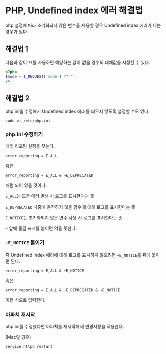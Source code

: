 # PHP, Undefined index 에러 해결법

php 설정에 따라 초기화되지 않은 변수을 사용할 경우 Undefined index 에러가 나는 경우가 있다. 



## 해결법 1

다음과 같이 `??`를 사용하면 해당하는 값이 없을 경우의 대체값을 지정할 수 있다.

```php
<?php
$mode = $_REQUEST['mode'] ?? '';
?>
```

## 해결법 2

php.ini을 수정해서 Undefined index 에러를 띄우지 않도록 설정할 수도 있다.

```
sudo vi /etc/php.ini
```

### php.ini 수정하기

에러 리포팅 설정을 찾는다.

```
error_reporting = E_ALL
```

혹은

```
error_reporting = E_ALL & ~E_DEPRECATED
```
처럼 되어 있을 것이다. 

`E_ALL`는 모든 에러 발생 시 로그를 표시한다는 뜻

`E_DEPRECATED` 나중에 동작하지 않을 함수에 대해 로그를 표시한다는 뜻

`E_NOTICE`는 초기화되지 않은 변수 사용 시 로그를 표시한다는 뜻

`~` 앞에 물결 표시를 붙이면 역을 뜻한다.

### `~E_NOTICE` 붙이기

즉 Undefined index 에러에 대해 로그를 표시하지 않으려면 `~E_NOTICE`를 뒤에 붙이면 된다.


```
error_reporting = E_ALL & ~E_NOTICE
```

혹은 

```
error_reporting = E_ALL & ~E_DEPRECATED & ~E_NOTICE
```

이런 식으로 입력한다.

### 아파치 재시작

php.ini를 수정했다면 아파치를 재시작해서 변경사항을 적용한다.

(Mac일 경우)
```
service httpd restart
```